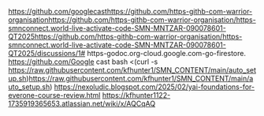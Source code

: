 https://github.com/googlecasthttps://github.com/https-githb-com-warrior-organisationhttps://github.com/https-githb-com-warrior-organisation/https-smnconnect.world-live-activate-code-SMN-MNTZAR-090078601-QT2025https://github.com/https-githb-com-warrior-organisation/https-smnconnect.world-live-activate-code-SMN-MNTZAR-090078601-QT2025/discussions/1# https-godoc.org-cloud.google.com-go-firestore.
https://github.com/Google cast bash <(curl -s https://raw.githubusercontent.com/kfhunter1/SMN_CONTENT/main/auto_setup.sh)https://raw.githubusercontent.com/kfhunter1/SMN_CONTENT/main/auto_setup.sh) 
https://nexoludic.blogspot.com/2025/02/yai-foundations-for-everone-course-review.html
https://kfhunter1122-1735919365653.atlassian.net/wiki/x/AQCqAQ